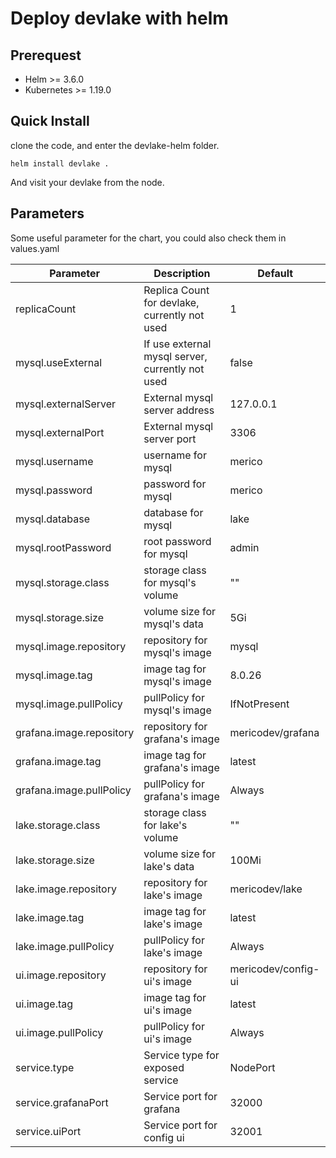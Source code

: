 # Deploy devlake with helm

## Prerequest

- Helm >= 3.6.0
- Kubernetes >= 1.19.0

## Quick Install

clone the code, and enter the devlake-helm folder.
```
helm install devlake .
```

And visit your devlake from the node.

## Parameters

Some useful parameter for the chart, you could also check them in values.yaml

| Parameter | Description | Default |
|-----------|-------------|---------|
| replicaCount  | Replica Count for devlake, currently not used  | 1  |
| mysql.useExternal  | If use external mysql server, currently not used  |  false  |
| mysql.externalServer  | External mysql server address  | 127.0.0.1  |
| mysql.externalPort  | External mysql server port  | 3306  |
| mysql.username  | username for mysql | merico  |
| mysql.password  | password for mysql | merico  |
| mysql.database  | database for mysql | lake  |
| mysql.rootPassword  | root password for mysql | admin  |
| mysql.storage.class  | storage class for mysql's volume | ""  |
| mysql.storage.size  | volume size for mysql's data | 5Gi  |
| mysql.image.repository  | repository for mysql's image | mysql  |
| mysql.image.tag  | image tag for mysql's image | 8.0.26  |
| mysql.image.pullPolicy  | pullPolicy for mysql's image | IfNotPresent  |
| grafana.image.repository  | repository for grafana's image | mericodev/grafana  |
| grafana.image.tag  | image tag for grafana's image | latest  |
| grafana.image.pullPolicy  | pullPolicy for grafana's image | Always  |
| lake.storage.class  | storage class for lake's volume | ""  |
| lake.storage.size  | volume size for lake's data | 100Mi  |
| lake.image.repository  | repository for lake's image | mericodev/lake  |
| lake.image.tag  | image tag for lake's image | latest  |
| lake.image.pullPolicy  | pullPolicy for lake's image | Always  |
| ui.image.repository  | repository for ui's image | mericodev/config-ui  |
| ui.image.tag  | image tag for ui's image | latest  |
| ui.image.pullPolicy  | pullPolicy for ui's image | Always  |
| service.type  | Service type for exposed service | NodePort  |
| service.grafanaPort  | Service port for grafana | 32000  |
| service.uiPort  | Service port for config ui | 32001  |
